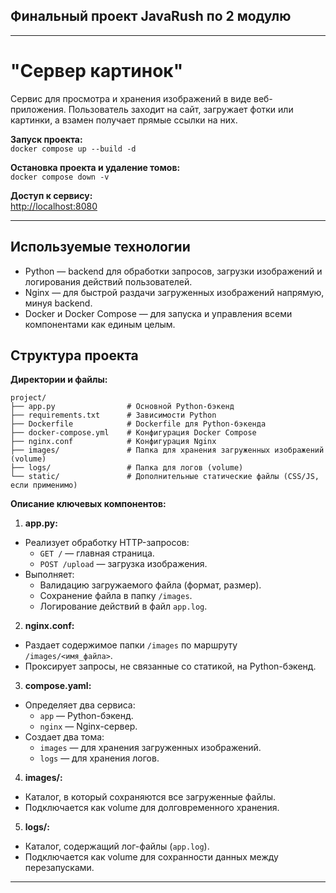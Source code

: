 ## Финальный проект JavaRush по 2 модулю

------

# "Сервер картинок"
Cервис для просмотра и хранения изображений в виде веб-приложения. Пользователь заходит на сайт, загружает фотки или картинки, а взамен получает прямые ссылки на них.

**Запуск проекта:**  
`docker compose up --build -d`

**Остановка проекта и удаление томов:**  
`docker compose down -v`

**Доступ к сервису:**  
[http://localhost:8080](http://localhost:8080)

------

## Используемые технологии

- Python — backend для обработки запросов, загрузки изображений и логирования действий пользователей.
- Nginx — для быстрой раздачи загруженных изображений напрямую, минуя backend.
- Docker и Docker Compose — для запуска и управления всеми компонентами как единым целым.

## Структура проекта

**Директории и файлы:**
```text
project/
├── app.py                # Основной Python-бэкенд
├── requirements.txt      # Зависимости Python
├── Dockerfile            # Dockerfile для Python-бэкенда
├── docker-compose.yml    # Конфигурация Docker Compose
├── nginx.conf            # Конфигурация Nginx
├── images/               # Папка для хранения загруженных изображений (volume)
├── logs/                 # Папка для логов (volume)
└── static/               # Дополнительные статические файлы (CSS/JS, если применимо)
```

**Описание ключевых компонентов:**
1. **app.py:**
- Реализует обработку HTTP-запросов:
    - `GET /` — главная страница.
    - `POST /upload` — загрузка изображения.
- Выполняет:
    - Валидацию загружаемого файла (формат, размер).
    - Сохранение файла в папку `/images`.
    - Логирование действий в файл `app.log`.
  
2. **nginx.conf:**
- Раздает содержимое папки `/images` по маршруту `/images/<имя_файла>`.
- Проксирует запросы, не связанные со статикой, на Python-бэкенд.

3. **compose.yaml:**
- Определяет два сервиса:
    - `app` — Python-бэкенд.
    - `nginx` — Nginx-сервер.
- Создает два тома:
    - `images` — для хранения загруженных изображений.
    - `logs` — для хранения логов.
  
4. **images/:**
- Каталог, в который сохраняются все загруженные файлы.
- Подключается как volume для долговременного хранения.

5. **logs/:**
- Каталог, содержащий лог-файлы (`app.log`).
- Подключается как volume для сохранности данных между перезапусками.

------